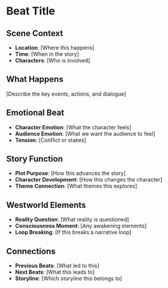 # Beat Title

## Scene Context

- **Location**: [Where this happens]
- **Time**: [When in the story]
- **Characters**: [Who is involved]

## What Happens

[Describe the key events, actions, and dialogue]

## Emotional Beat

- **Character Emotion**: [What the character feels]
- **Audience Emotion**: [What we want the audience to feel]
- **Tension**: [Conflict or stakes]

## Story Function

- **Plot Purpose**: [How this advances the story]
- **Character Development**: [How this changes the character]
- **Theme Connection**: [What themes this explores]

## Westworld Elements

- **Reality Question**: [What reality is questioned]
- **Consciousness Moment**: [Any awakening elements]
- **Loop Breaking**: [If this breaks a narrative loop]

## Connections

- **Previous Beats**: [What led to this]
- **Next Beats**: [What this leads to]
- **Storyline**: [Which storyline this belongs to]
